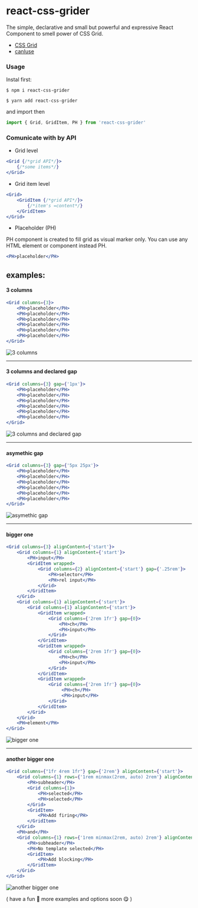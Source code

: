 # react-css-grider

The simple, declarative and small but powerful and expressive React Component to smell power of CSS Grid.

* [CSS Grid](https://drafts.csswg.org/css-align-3/#propdef-gap)
* [canIuse](https://caniuse.com/#search=css%20grid)

### Usage
Instal first:
```text
$ npm i react-css-grider
```

```text
$ yarn add react-css-grider
```
and import then

```javascript
import { Grid, GridItem, PH } from 'react-css-grider'
```
### Comunicate with by API

* Grid level
```jsx harmony
<Grid {/*grid API*/}>
    {/*some items*/}
</Grid>
```

* Grid item level
```jsx harmony
<Grid>
    <GridItem {/*grid API*/}>
        {/*item's =content*/}
    </GridItem>
</Grid>
```
* Placeholder (PH)

PH component is created to fill grid as visual marker only. You can use any HTML element or component instead PH.
```jsx harmony
<PH>placeholder</PH>
```
## examples:

#### 3 columns
```jsx harmony
<Grid columns={3}>
    <PH>placeholder</PH>
    <PH>placeholder</PH>
    <PH>placeholder</PH>
    <PH>placeholder</PH>
    <PH>placeholder</PH>
    <PH>placeholder</PH>
</Grid>
```
![3 columns](https://www.dropbox.com/s/7gay6zdkjd1eoq6/Screen%20Shot%202018-03-01%20at%2016.30.44.png?raw=1)

***

#### 3 columns and declared gap
```jsx harmony
<Grid columns={3} gap={'1px'}>
    <PH>placeholder</PH>
    <PH>placeholder</PH>
    <PH>placeholder</PH>
    <PH>placeholder</PH>
    <PH>placeholder</PH>
    <PH>placeholder</PH>
</Grid>
```
![3 columns and declared gap](https://www.dropbox.com/s/0scfpkfayzjlrzn/Screen%20Shot%202018-03-01%20at%2016.34.52.png?raw=1)

***

#### asymethic gap
```jsx harmony
<Grid columns={3} gap={'5px 25px'}>
    <PH>placeholder</PH>
    <PH>placeholder</PH>
    <PH>placeholder</PH>
    <PH>placeholder</PH>
    <PH>placeholder</PH>
    <PH>placeholder</PH>
</Grid>
```
![asymethic gap](https://www.dropbox.com/s/gof7hkl7ngwgegy/Screen%20Shot%202018-03-01%20at%2016.45.28.png?raw=1)

***

#### bigger one
```jsx harmony
<Grid columns={3} alignContent={'start'}>
    <Grid columns={1} alignContent={'start'}>
        <PH>input</PH>
        <GridItem wrapped>
            <Grid columns={2} alignContent={'start'} gap={'.25rem'}>
                <PH>selector</PH>
                <PH>rel input</PH>
            </Grid>
        </GridItem>
    </Grid>
    <Grid columns={1} alignContent={'start'}>
        <Grid columns={1} alignContent={'start'}>
            <GridItem wrapped>
                <Grid columns={'2rem 1fr'} gap={0}>
                    <PH>ch</PH>
                    <PH>input</PH>
                </Grid>
            </GridItem>
            <GridItem wrapped>
                <Grid columns={'2rem 1fr'} gap={0}>
                    <PH>ch</PH>
                    <PH>input</PH>
                </Grid>
            </GridItem>
            <GridItem wrapped>
                <Grid columns={'2rem 1fr'} gap={0}>
                     <PH>ch</PH>
                     <PH>input</PH>
                </Grid>
            </GridItem>
        </Grid>
    </Grid>
    <PH>element</PH>
</Grid>
```
![bigger one](https://www.dropbox.com/s/mcblo5odcnchz0u/Screen%20Shot%202018-03-01%20at%2016.53.16.png?raw=1)

***

#### another bigger one
```jsx harmony
<Grid columns={"1fr 4rem 1fr"} gap={'2rem'} alignContent={'start'}>
    <Grid columns={1} rows={'1rem minmax(2rem, auto) 2rem'} alignContent={'start'}>
        <PH>subheader</PH>
        <Grid columns={1}>
            <PH>selected</PH>
            <PH>selected</PH>
        </Grid>
        <GridItem>
            <PH>Add firing</PH>
        </GridItem>
    </Grid>
    <PH>and</PH>
    <Grid columns={1} rows={'1rem minmax(2rem, auto) 2rem'} alignContent={'start'}>
        <PH>subheader</PH>
        <PH>No template selected</PH>
        <GridItem>
            <PH>Add blocking</PH>
        </GridItem>
    </Grid>
</Grid>
```
![another bigger one](https://www.dropbox.com/s/1ik3zvtqhnwkqt6/Screen%20Shot%202018-03-01%20at%2017.14.27.png?raw=1)

( have a fun 🤘 more examples and options soon 😋 )
